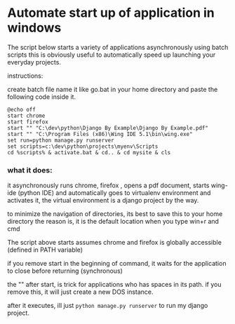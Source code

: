 # Automate start up of application in windows

The script below starts a variety of applications asynchronously using batch scripts
this is obviously useful to automatically speed up launching your everyday projects.

instructions:

create batch file name it like go.bat in your home directory
and paste the following code inside it.

```Batch
@echo off
start chrome
start firefox
start "" "C:\dev\python\Django By Example\Django By Example.pdf"
start "" "C:\Program Files (x86)\Wing IDE 5.1\bin\wing.exe"
set run=python manage.py runserver
set scripts=c:\dev\python\projects\myenv\Scripts
cd %scripts% & activate.bat & cd.. & cd mysite & cls

```
### what it does:
 it asynchronously runs chrome, firefox , opens a pdf document, starts wing-ide (python IDE)
 and automatically goes to virtualenv environment and activates it, the virtual environment is a django project
 by the way.

 to minimize the navigation of directories, its best to save this to your home directory
 the reason is, it is the default location when you type win+r and cmd

 The script above starts assumes chrome and firefox is globally accessible (defined in PATH variable)

 if you remove start in the beginning of command, it waits for the application to close before returning (synchronous)

 the "" after start, is trick for applications who has spaces in its path. if you remove this, it will just create a new DOS instance.

 after it executes, ill just ` python manage.py runserver ` to run my django project.

